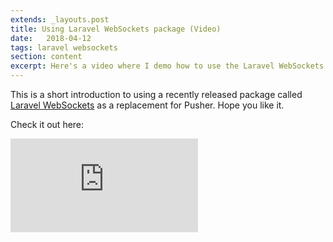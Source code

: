 ```yaml
---
extends: _layouts.post
title: Using Laravel WebSockets package (Video)
date:   2018-04-12
tags: laravel websockets
section: content
excerpt: Here's a video where I demo how to use the Laravel WebSockets package.
---
```


This is a short introduction to using a recently released package called [Laravel WebSockets](https://docs.beyondco.de/laravel-websockets/) as a replacement for Pusher. Hope you like it.

Check it out here:

<div class="embed-responsive">
  <iframe src="https://www.youtube.com/embed/GtphrhnFwZQ" frameborder="0" allow="accelerometer; autoplay; encrypted-media; gyroscope; picture-in-picture" allowfullscreen></iframe>
</div>
